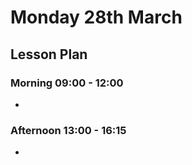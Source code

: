 # Monday 28th March

## Lesson Plan

### Morning 09:00 - 12:00

+ 

### Afternoon 13:00 - 16:15

+ 
